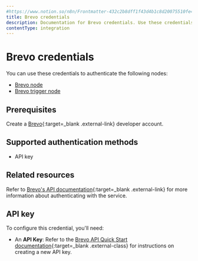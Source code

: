 ```yaml
---
#https://www.notion.so/n8n/Frontmatter-432c2b8dff1f43d4b1c8d20075510fe4
title: Brevo credentials
description: Documentation for Brevo credentials. Use these credentials to authenticate Brevo in n8n, a workflow automation platform.
contentType: integration
---
```


# Brevo credentials

You can use these credentials to authenticate the following nodes:

* [Brevo node](/integrations/builtin/app-nodes/n8n-nodes-base.brevo/)
* [Brevo trigger node](/integrations/builtin/trigger-nodes/n8n-nodes-base.brevotrigger/)

## Prerequisites

Create a [Brevo](https://www.brevo.com/){:target=_blank .external-link} developer account.

## Supported authentication methods

- API key

## Related resources

Refer to [Brevo's API documentation](https://developers.brevo.com/reference/getting-started-1){:target=_blank .external-link} for more information about authenticating with the service.

## API key

To configure this credential, you'll need:

- An **API Key**: Refer to the [Brevo API Quick Start documentation](https://developers.brevo.com/docs/getting-started#quick-start){:target=_blank .external-class} for instructions on creating a new API key.

